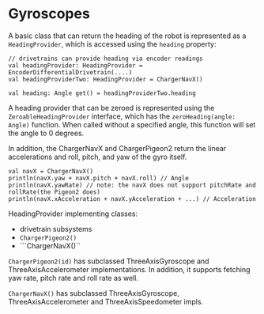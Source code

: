 # Gyroscopes

A basic class that can return the heading of the robot is represented as a ```HeadingProvider```, 
which is accessed using the ```heading``` property:

```
// drivetrains can provide heading via encoder readings
val headingProvider: HeadingProvider = EncoderDifferentialDrivetrain(....)
val headingProviderTwo: HeadingProvider = ChargerNavX()

val heading: Angle get() = headingProviderTwo.heading
```

A heading provider that can be zeroed is represented using the  ```ZeroableHeadingProvider``` interface, 
which has the ```zeroHeading(angle: Angle)``` function. When called without a specified angle, 
this function will set the angle to 0 degrees.

In addition, the ChargerNavX and ChargerPigeon2 return the linear accelerations and roll,
pitch, and yaw of the gyro itself.

```
val navX = ChargerNavX()
println(navX.yaw + navX.pitch + navX.roll) // Angle
println(navX.yawRate) // note: the navX does not support pitchRate and rollRate(the Pigeon2 does)
println(navX.xAcceleration + navX.yAcceleration + ...) // Acceleration
```

HeadingProvider implementing classes: 
- drivetrain subsystems
- ```ChargerPigeon2()```
- ```ChargerNavX()``

```ChargerPigeon2(id)``` has subclassed ThreeAxisGyroscope and ThreeAxisAccelerometer implementations.
In addition, it supports fetching yaw rate, pitch rate and roll rate as well.

```ChargerNavX()```  has subclassed ThreeAxisGyroscope, ThreeAxisAccelerometer and ThreeAxisSpeedometer impls.
